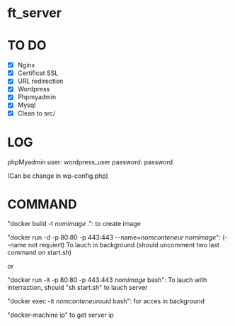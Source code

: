 # ft_server

# TO DO

- [x] Nginx
- [x] Certificat SSL
- [x] URL redirection
- [x] Wordpress
- [x] Phpmyadmin
- [x] Mysql
- [x] Clean to src/
# LOG

phpMyadmin
user: wordpress_user
password: password

(Can be change in wp-config.php)
# COMMAND

"docker build -t *nomimage* .": to create image

"docker run -d -p 80:80 -p 443:443 --name=*nomconteneur* *nomimage*": (--name not requiert) 
To lauch in background (should uncomment two last command on start.sh)

or

"docker run -it -p 80:80 -p 443:443 *nomimage* bash":
To lauch with interraction, should "sh start.sh" to lauch server

"docker exec -it *nomconteneurouid* bash":
for acces in background

"docker-machine ip" to get server ip
